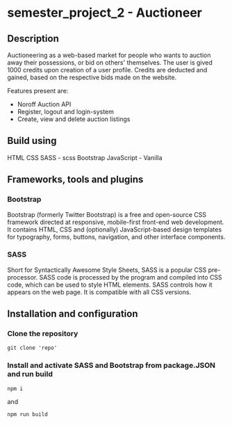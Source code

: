 # semester_project_2 - Auctioneer

## Description

Auctioneering as a web-based market for people who wants to auction away their possessions, or bid on others' themselves. The user is gived 1000 credits upon creation of a user profile. Credits are deducted and gained, based on the respective bids made on the website.

Features present are:

- Noroff Auction API
- Register, logout and login-system
- Create, view and delete auction listings

## Build using

HTML
CSS
SASS - scss
Bootstrap
JavaScript - Vanilla

## Frameworks, tools and plugins

### Bootstrap

Bootstrap (formerly Twitter Bootstrap) is a free and open-source CSS framework directed at responsive, mobile-first front-end web development. It contains HTML, CSS and (optionally) JavaScript-based design templates for typography, forms, buttons, navigation, and other interface components.

### SASS

Short for Syntactically Awesome Style Sheets, SASS is a popular CSS pre-processor. SASS code is processed by the program and compiled into CSS code, which can be used to style HTML elements. SASS controls how it appears on the web page. It is compatible with all CSS versions.

## Installation and configuration

### Clone the repository

```
git clone 'repo'
```

### Install and activate SASS and Bootstrap from package.JSON and run build

```
npm i
```

and

```
npm run build
```
